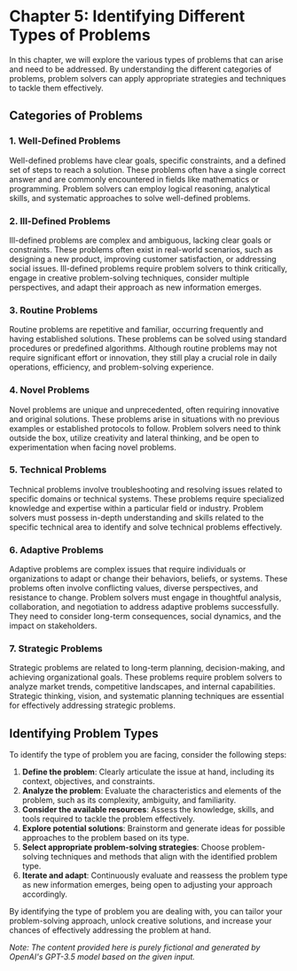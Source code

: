 Chapter 5: Identifying Different Types of Problems
==================================================

In this chapter, we will explore the various types of problems that can arise and need to be addressed. By understanding the different categories of problems, problem solvers can apply appropriate strategies and techniques to tackle them effectively.

Categories of Problems
----------------------

### 1. Well-Defined Problems

Well-defined problems have clear goals, specific constraints, and a defined set of steps to reach a solution. These problems often have a single correct answer and are commonly encountered in fields like mathematics or programming. Problem solvers can employ logical reasoning, analytical skills, and systematic approaches to solve well-defined problems.

### 2. Ill-Defined Problems

Ill-defined problems are complex and ambiguous, lacking clear goals or constraints. These problems often exist in real-world scenarios, such as designing a new product, improving customer satisfaction, or addressing social issues. Ill-defined problems require problem solvers to think critically, engage in creative problem-solving techniques, consider multiple perspectives, and adapt their approach as new information emerges.

### 3. Routine Problems

Routine problems are repetitive and familiar, occurring frequently and having established solutions. These problems can be solved using standard procedures or predefined algorithms. Although routine problems may not require significant effort or innovation, they still play a crucial role in daily operations, efficiency, and problem-solving experience.

### 4. Novel Problems

Novel problems are unique and unprecedented, often requiring innovative and original solutions. These problems arise in situations with no previous examples or established protocols to follow. Problem solvers need to think outside the box, utilize creativity and lateral thinking, and be open to experimentation when facing novel problems.

### 5. Technical Problems

Technical problems involve troubleshooting and resolving issues related to specific domains or technical systems. These problems require specialized knowledge and expertise within a particular field or industry. Problem solvers must possess in-depth understanding and skills related to the specific technical area to identify and solve technical problems effectively.

### 6. Adaptive Problems

Adaptive problems are complex issues that require individuals or organizations to adapt or change their behaviors, beliefs, or systems. These problems often involve conflicting values, diverse perspectives, and resistance to change. Problem solvers must engage in thoughtful analysis, collaboration, and negotiation to address adaptive problems successfully. They need to consider long-term consequences, social dynamics, and the impact on stakeholders.

### 7. Strategic Problems

Strategic problems are related to long-term planning, decision-making, and achieving organizational goals. These problems require problem solvers to analyze market trends, competitive landscapes, and internal capabilities. Strategic thinking, vision, and systematic planning techniques are essential for effectively addressing strategic problems.

Identifying Problem Types
-------------------------

To identify the type of problem you are facing, consider the following steps:

1. **Define the problem**: Clearly articulate the issue at hand, including its context, objectives, and constraints.
2. **Analyze the problem**: Evaluate the characteristics and elements of the problem, such as its complexity, ambiguity, and familiarity.
3. **Consider the available resources**: Assess the knowledge, skills, and tools required to tackle the problem effectively.
4. **Explore potential solutions**: Brainstorm and generate ideas for possible approaches to the problem based on its type.
5. **Select appropriate problem-solving strategies**: Choose problem-solving techniques and methods that align with the identified problem type.
6. **Iterate and adapt**: Continuously evaluate and reassess the problem type as new information emerges, being open to adjusting your approach accordingly.

By identifying the type of problem you are dealing with, you can tailor your problem-solving approach, unlock creative solutions, and increase your chances of effectively addressing the problem at hand.

*Note: The content provided here is purely fictional and generated by OpenAI's GPT-3.5 model based on the given input.*
